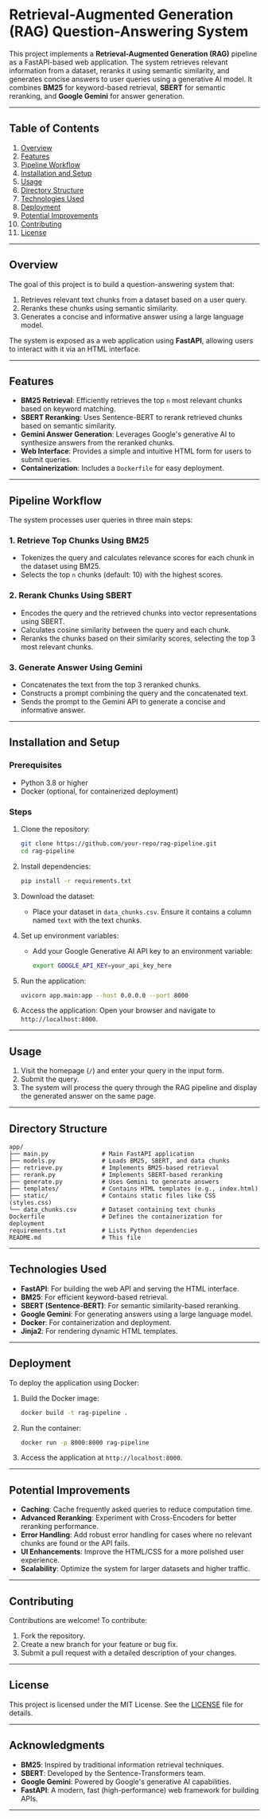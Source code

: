 # Retrieval-Augmented Generation (RAG) Question-Answering System

This project implements a **Retrieval-Augmented Generation (RAG)** pipeline as a FastAPI-based web application. The system retrieves relevant information from a dataset, reranks it using semantic similarity, and generates concise answers to user queries using a generative AI model. It combines **BM25** for keyword-based retrieval, **SBERT** for semantic reranking, and **Google Gemini** for answer generation.

---

## Table of Contents
1. [Overview](#overview)
2. [Features](#features)
3. [Pipeline Workflow](#pipeline-workflow)
4. [Installation and Setup](#installation-and-setup)
5. [Usage](#usage)
6. [Directory Structure](#directory-structure)
7. [Technologies Used](#technologies-used)
8. [Deployment](#deployment)
9. [Potential Improvements](#potential-improvements)
10. [Contributing](#contributing)
11. [License](#license)

---

## Overview
The goal of this project is to build a question-answering system that:
1. Retrieves relevant text chunks from a dataset based on a user query.
2. Reranks these chunks using semantic similarity.
3. Generates a concise and informative answer using a large language model.

The system is exposed as a web application using **FastAPI**, allowing users to interact with it via an HTML interface.

---

## Features
- **BM25 Retrieval**: Efficiently retrieves the top `n` most relevant chunks based on keyword matching.
- **SBERT Reranking**: Uses Sentence-BERT to rerank retrieved chunks based on semantic similarity.
- **Gemini Answer Generation**: Leverages Google's generative AI to synthesize answers from the reranked chunks.
- **Web Interface**: Provides a simple and intuitive HTML form for users to submit queries.
- **Containerization**: Includes a `Dockerfile` for easy deployment.

---

## Pipeline Workflow
The system processes user queries in three main steps:

### 1. Retrieve Top Chunks Using BM25
- Tokenizes the query and calculates relevance scores for each chunk in the dataset using BM25.
- Selects the top `n` chunks (default: 10) with the highest scores.

### 2. Rerank Chunks Using SBERT
- Encodes the query and the retrieved chunks into vector representations using SBERT.
- Calculates cosine similarity between the query and each chunk.
- Reranks the chunks based on their similarity scores, selecting the top 3 most relevant chunks.

### 3. Generate Answer Using Gemini
- Concatenates the text from the top 3 reranked chunks.
- Constructs a prompt combining the query and the concatenated text.
- Sends the prompt to the Gemini API to generate a concise and informative answer.

---

## Installation and Setup

### Prerequisites
- Python 3.8 or higher
- Docker (optional, for containerized deployment)

### Steps
1. Clone the repository:
   ```bash
   git clone https://github.com/your-repo/rag-pipeline.git
   cd rag-pipeline
   ```

2. Install dependencies:
   ```bash
   pip install -r requirements.txt
   ```

3. Download the dataset:
   - Place your dataset in `data_chunks.csv`. Ensure it contains a column named `text` with the text chunks.

4. Set up environment variables:
   - Add your Google Generative AI API key to an environment variable:
     ```bash
     export GOOGLE_API_KEY=your_api_key_here
     ```

5. Run the application:
   ```bash
   uvicorn app.main:app --host 0.0.0.0 --port 8000
   ```

6. Access the application:
   Open your browser and navigate to `http://localhost:8000`.

---

## Usage
1. Visit the homepage (`/`) and enter your query in the input form.
2. Submit the query.
3. The system will process the query through the RAG pipeline and display the generated answer on the same page.

---

## Directory Structure
```
app/
├── main.py               # Main FastAPI application
├── models.py             # Loads BM25, SBERT, and data chunks
├── retrieve.py           # Implements BM25-based retrieval
├── rerank.py             # Implements SBERT-based reranking
├── generate.py           # Uses Gemini to generate answers
├── templates/            # Contains HTML templates (e.g., index.html)
├── static/               # Contains static files like CSS (styles.css)
└── data_chunks.csv       # Dataset containing text chunks
Dockerfile                # Defines the containerization for deployment
requirements.txt          # Lists Python dependencies
README.md                 # This file
```

---

## Technologies Used
- **FastAPI**: For building the web API and serving the HTML interface.
- **BM25**: For efficient keyword-based retrieval.
- **SBERT (Sentence-BERT)**: For semantic similarity-based reranking.
- **Google Gemini**: For generating answers using a large language model.
- **Docker**: For containerization and deployment.
- **Jinja2**: For rendering dynamic HTML templates.

---

## Deployment
To deploy the application using Docker:
1. Build the Docker image:
   ```bash
   docker build -t rag-pipeline .
   ```

2. Run the container:
   ```bash
   docker run -p 8000:8000 rag-pipeline
   ```

3. Access the application at `http://localhost:8000`.

---

## Potential Improvements
- **Caching**: Cache frequently asked queries to reduce computation time.
- **Advanced Reranking**: Experiment with Cross-Encoders for better reranking performance.
- **Error Handling**: Add robust error handling for cases where no relevant chunks are found or the API fails.
- **UI Enhancements**: Improve the HTML/CSS for a more polished user experience.
- **Scalability**: Optimize the system for larger datasets and higher traffic.

---

## Contributing
Contributions are welcome! To contribute:
1. Fork the repository.
2. Create a new branch for your feature or bug fix.
3. Submit a pull request with a detailed description of your changes.

---

## License
This project is licensed under the MIT License. See the [LICENSE](LICENSE) file for details.

---

## Acknowledgments
- **BM25**: Inspired by traditional information retrieval techniques.
- **SBERT**: Developed by the Sentence-Transformers team.
- **Google Gemini**: Powered by Google's generative AI capabilities.
- **FastAPI**: A modern, fast (high-performance) web framework for building APIs.

---
